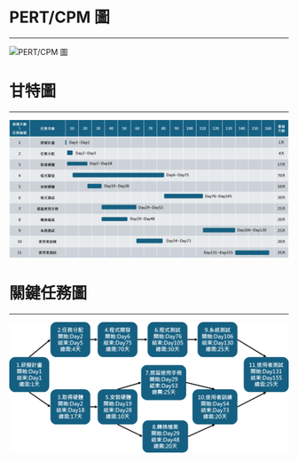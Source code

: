# PERT/CPM 圖
---
![PERT/CPM 圖](PERT_CPM圖.png)
# 甘特圖
---
![甘特圖](甘特圖.png)
# 關鍵任務圖
---
![關鍵任務圖](關鍵任務圖.png)
